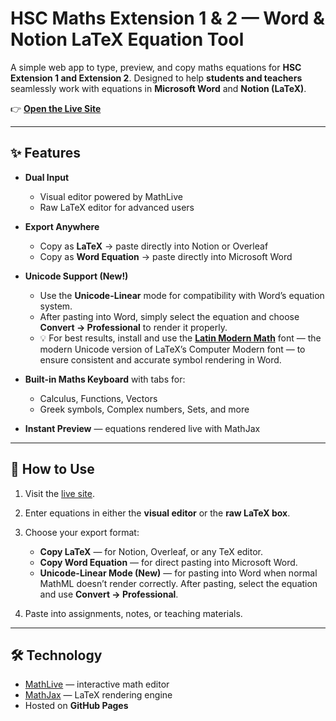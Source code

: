 # HSC Maths Extension 1 & 2 — Word & Notion LaTeX Equation Tool

A simple web app to type, preview, and copy maths equations for **HSC Extension 1 and Extension 2**.
Designed to help **students and teachers** seamlessly work with equations in **Microsoft Word** and **Notion (LaTeX)**.

👉 **[Open the Live Site](https://matthewhuyijun.github.io/HSC-Maths-Extension-1-2-Word-and-Notion-Latex-Equation-Tool/)**

---

## ✨ Features

* **Dual Input**

  * Visual editor powered by MathLive
  * Raw LaTeX editor for advanced users

* **Export Anywhere**

  * Copy as **LaTeX** → paste directly into Notion or Overleaf
  * Copy as **Word Equation** → paste directly into Microsoft Word

* **Unicode Support (New!)**

  * Use the **Unicode-Linear** mode for compatibility with Word’s equation system.
  * After pasting into Word, simply select the equation and choose **Convert → Professional** to render it properly.
  * 💡 For best results, install and use the **[Latin Modern Math](https://www.cdnfonts.com/latin-modern-math.font)** font — the modern Unicode version of LaTeX’s Computer Modern font — to ensure consistent and accurate symbol rendering in Word.

* **Built-in Maths Keyboard** with tabs for:

  * Calculus, Functions, Vectors
  * Greek symbols, Complex numbers, Sets, and more

* **Instant Preview** — equations rendered live with MathJax

---

## 🚀 How to Use

1. Visit the [live site](https://matthewhuyijun.github.io/HSC-Maths-Extension-1-2-Word-and-Notion-Latex-Equation-Tool/).
2. Enter equations in either the **visual editor** or the **raw LaTeX box**.
3. Choose your export format:

   * **Copy LaTeX** — for Notion, Overleaf, or any TeX editor.
   * **Copy Word Equation** — for direct pasting into Microsoft Word.
   * **Unicode-Linear Mode (New)** — for pasting into Word when normal MathML doesn’t render correctly. After pasting, select the equation and use **Convert → Professional**.
4. Paste into assignments, notes, or teaching materials.

---

## 🛠️ Technology

* [MathLive](https://cortexjs.io/mathlive/) — interactive math editor
* [MathJax](https://www.mathjax.org/) — LaTeX rendering engine
* Hosted on **GitHub Pages**